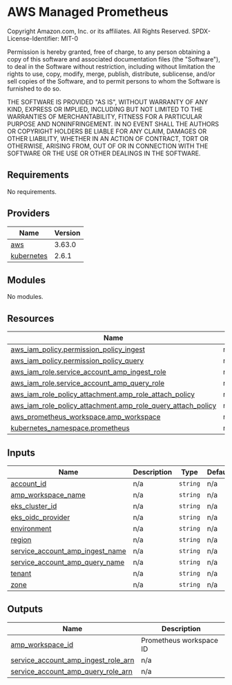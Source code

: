 # AWS Managed Prometheus



<!--- BEGIN_TF_DOCS --->
Copyright Amazon.com, Inc. or its affiliates. All Rights Reserved.
SPDX-License-Identifier: MIT-0

Permission is hereby granted, free of charge, to any person obtaining a copy of this
software and associated documentation files (the "Software"), to deal in the Software
without restriction, including without limitation the rights to use, copy, modify,
merge, publish, distribute, sublicense, and/or sell copies of the Software, and to
permit persons to whom the Software is furnished to do so.

THE SOFTWARE IS PROVIDED "AS IS", WITHOUT WARRANTY OF ANY KIND, EXPRESS OR IMPLIED,
INCLUDING BUT NOT LIMITED TO THE WARRANTIES OF MERCHANTABILITY, FITNESS FOR A
PARTICULAR PURPOSE AND NONINFRINGEMENT. IN NO EVENT SHALL THE AUTHORS OR COPYRIGHT
HOLDERS BE LIABLE FOR ANY CLAIM, DAMAGES OR OTHER LIABILITY, WHETHER IN AN ACTION
OF CONTRACT, TORT OR OTHERWISE, ARISING FROM, OUT OF OR IN CONNECTION WITH THE
SOFTWARE OR THE USE OR OTHER DEALINGS IN THE SOFTWARE.

## Requirements

No requirements.

## Providers

| Name | Version |
|------|---------|
| <a name="provider_aws"></a> [aws](#provider\_aws) | 3.63.0 |
| <a name="provider_kubernetes"></a> [kubernetes](#provider\_kubernetes) | 2.6.1 |

## Modules

No modules.

## Resources

| Name | Type |
|------|------|
| [aws_iam_policy.permission_policy_ingest](https://registry.terraform.io/providers/hashicorp/aws/latest/docs/resources/iam_policy) | resource |
| [aws_iam_policy.permission_policy_query](https://registry.terraform.io/providers/hashicorp/aws/latest/docs/resources/iam_policy) | resource |
| [aws_iam_role.service_account_amp_ingest_role](https://registry.terraform.io/providers/hashicorp/aws/latest/docs/resources/iam_role) | resource |
| [aws_iam_role.service_account_amp_query_role](https://registry.terraform.io/providers/hashicorp/aws/latest/docs/resources/iam_role) | resource |
| [aws_iam_role_policy_attachment.amp_role_attach_policy](https://registry.terraform.io/providers/hashicorp/aws/latest/docs/resources/iam_role_policy_attachment) | resource |
| [aws_iam_role_policy_attachment.amp_role_query_attach_policy](https://registry.terraform.io/providers/hashicorp/aws/latest/docs/resources/iam_role_policy_attachment) | resource |
| [aws_prometheus_workspace.amp_workspace](https://registry.terraform.io/providers/hashicorp/aws/latest/docs/resources/prometheus_workspace) | resource |
| [kubernetes_namespace.prometheus](https://registry.terraform.io/providers/hashicorp/kubernetes/latest/docs/resources/namespace) | resource |

## Inputs

| Name | Description | Type | Default | Required |
|------|-------------|------|---------|:--------:|
| <a name="input_account_id"></a> [account\_id](#input\_account\_id) | n/a | `string` | n/a | yes |
| <a name="input_amp_workspace_name"></a> [amp\_workspace\_name](#input\_amp\_workspace\_name) | n/a | `string` | n/a | yes |
| <a name="input_eks_cluster_id"></a> [eks\_cluster\_id](#input\_eks\_cluster\_id) | n/a | `string` | n/a | yes |
| <a name="input_eks_oidc_provider"></a> [eks\_oidc\_provider](#input\_eks\_oidc\_provider) | n/a | `string` | n/a | yes |
| <a name="input_environment"></a> [environment](#input\_environment) | n/a | `string` | n/a | yes |
| <a name="input_region"></a> [region](#input\_region) | n/a | `string` | n/a | yes |
| <a name="input_service_account_amp_ingest_name"></a> [service\_account\_amp\_ingest\_name](#input\_service\_account\_amp\_ingest\_name) | n/a | `string` | n/a | yes |
| <a name="input_service_account_amp_query_name"></a> [service\_account\_amp\_query\_name](#input\_service\_account\_amp\_query\_name) | n/a | `string` | n/a | yes |
| <a name="input_tenant"></a> [tenant](#input\_tenant) | n/a | `string` | n/a | yes |
| <a name="input_zone"></a> [zone](#input\_zone) | n/a | `string` | n/a | yes |

## Outputs

| Name | Description |
|------|-------------|
| <a name="output_amp_workspace_id"></a> [amp\_workspace\_id](#output\_amp\_workspace\_id) | Prometheus workspace ID |
| <a name="output_service_account_amp_ingest_role_arn"></a> [service\_account\_amp\_ingest\_role\_arn](#output\_service\_account\_amp\_ingest\_role\_arn) | n/a |
| <a name="output_service_account_amp_query_role_arn"></a> [service\_account\_amp\_query\_role\_arn](#output\_service\_account\_amp\_query\_role\_arn) | n/a |

<!--- END_TF_DOCS --->
